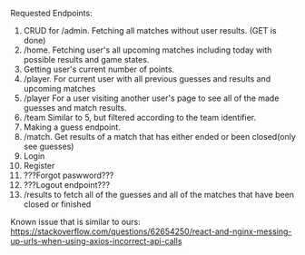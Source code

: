 Requested Endpoints: 
1. CRUD for /admin. Fetching all matches without user results. (GET is done)
2. /home. Fetching user's all upcoming matches including today with possible results and game states.
3. Getting user's current number of points.
4. /player. For current user with all previous guesses and results and upcoming matches
5. /player For a user visiting another user's page to see all of the made guesses and match results.
6. /team Similar to 5, but filtered according to the team identifier.
7. Making a guess endpoint.
8. /match. Get results of a match that has either ended or been closed(only see guesses)
9. Login
10. Register
11. ???Forgot paswword???
12. ???Logout endpoint???
13. /results to fetch all of the guesses and all of the matches that have been closed or finished

Known issue that is similar to ours:
https://stackoverflow.com/questions/62654250/react-and-nginx-messing-up-urls-when-using-axios-incorrect-api-calls
